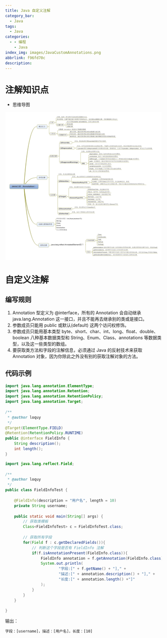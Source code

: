 ```yaml
---
title: Java 自定义注解
category_bar:
  - Java
tags:
  - Java
categories:
  - - 编程
    - Java
index_img: images/JavaCustomAnnotations.png
abbrlink: f96fd70c
description:
---
```


# 注解知识点
- 思维导图

![Java注解](images/javaAnnotation.jpg)

# 自定义注解

## 编写规则

 1. Annotation 型定义为 @interface，所有的 Annotation 会自动继承 java.lang.Annotation 这一接口，并且不能再去继承别的类或是接口。
 2. 参数成员只能用 public 或默认(default) 这两个访问权修饰。
 3. 参数成员只能用基本类型 byte、short、char、int、long、float、double、boolean 八种基本数据类型和 String、Enum、Class、annotations 等数据类型，以及这一些类型的数组。
 4. 要获取类方法和字段的注解信息，必须通过 Java 的反射技术来获取 Annotation 对象，因为你除此之外没有别的获取注解对象的方法。

## 代码示例

```java
import java.lang.annotation.ElementType;
import java.lang.annotation.Retention;
import java.lang.annotation.RetentionPolicy;
import java.lang.annotation.Target;

/**
 * @author loquy
 */
@Target(ElementType.FIELD)
@Retention(RetentionPolicy.RUNTIME)
public @interface FieldInfo {
    String description();
    int length();
}

```

```java
import java.lang.reflect.Field;

/**
 * @author loquy
 */
public class FieldInfoTest {

    @FieldInfo(description = "用户名", length = 10)
    private String username;

    public static void main(String[] args) {
        // 获取类模板
        Class<FieldInfoTest> c = FieldInfoTest.class;

        // 获取所有字段
        for(Field f : c.getDeclaredFields()){
            // 判断这个字段是否有 FieldInfo 注解
            if(f.isAnnotationPresent(FieldInfo.class)){
                FieldInfo annotation = f.getAnnotation(FieldInfo.class);
                System.out.println(
                        "字段:[" + f.getName() + "]," +
                        "描述:[" + annotation.description() + "]," +
                        "长度:[" + annotation.length() +"]"
                );
            }
        }
    }

}
```

输出：


	字段：[username]，描述：[用户名]，长度：[10]


